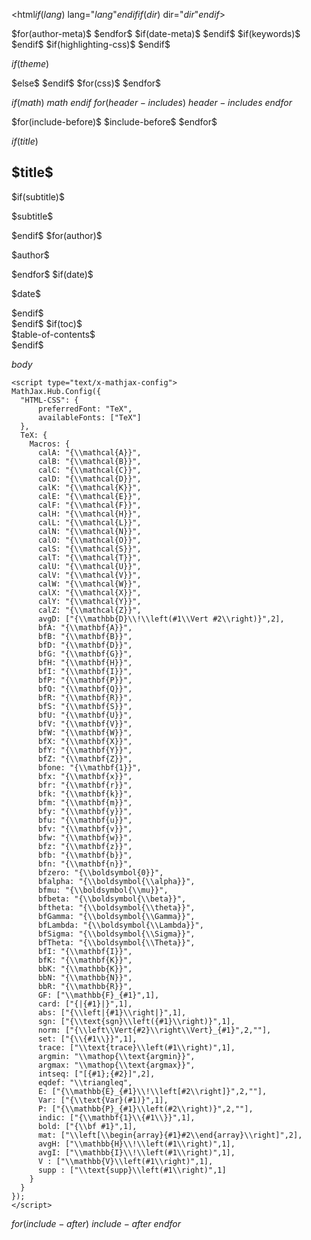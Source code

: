 <!DOCTYPE html>
<html$if(lang)$ lang="$lang$"$endif$$if(dir)$ dir="$dir$"$endif$>
<head>
  <meta charset="utf-8">
  <meta name="generator" content="pandoc">
$for(author-meta)$
  <meta name="author" content="$author-meta$">
$endfor$
$if(date-meta)$
  <meta name="dcterms.date" content="$date-meta$">
$endif$
$if(keywords)$
  <meta name="keywords" content="$for(keywords)$$keywords$$sep$, $endfor$">
$endif$
  <title>$if(title-prefix)$$title-prefix$ – $endif$$pagetitle$</title>
  <meta name="apple-mobile-web-app-capable" content="yes">
  <meta name="apple-mobile-web-app-status-bar-style" content="black-translucent">
  <meta name="viewport" content="width=device-width, initial-scale=1.0, maximum-scale=1.0, user-scalable=no, minimal-ui">
  <link rel="stylesheet" href="$revealjs-url$/css/reveal.css">
  <style type="text/css">
      code{white-space: pre-wrap;}
      span.smallcaps{font-variant: small-caps;}
      span.underline{text-decoration: underline;}
      div.column{display: inline-block; vertical-align: top; width: 50%;}
$if(quotes)$
      q { quotes: "“" "”" "‘" "’"; }
$endif$
  </style>
$if(highlighting-css)$
  <style type="text/css">
$highlighting-css$
  </style>
$endif$

<script async defer src="https://buttons.github.io/buttons.js"></script>

$if(theme)$
  <link rel="stylesheet" href="$revealjs-url$/css/theme/$theme$.css" id="theme">
$else$
  <link rel="stylesheet" href="$revealjs-url$/css/theme/black.css" id="theme">
$endif$
$for(css)$
  <link rel="stylesheet" href="$css$"/>
$endfor$

  <!--[if lt IE 9]>
  <script src="$revealjs-url$/lib/js/html5shiv.js"></script>
  <![endif]-->
$if(math)$
  $math$
$endif$
$for(header-includes)$
  $header-includes$
$endfor$
<link rel="stylesheet" href="https://cdnjs.cloudflare.com/ajax/libs/font-awesome/4.7.0/css/font-awesome.min.css">
</head>
<body>
$for(include-before)$
$include-before$
$endfor$
  <div class="reveal">
    <div class="slides">

$if(title)$
<section id="$idprefix$title-N">
  <h1 class="title">$title$</h1>
$if(subtitle)$
  <p class="subtitle">$subtitle$</p>
$endif$
$for(author)$
  <p class="author">$author$</p>
$endfor$
$if(date)$
  <p class="date">$date$</p>
$endif$
</section>
$endif$
$if(toc)$
<section id="$idprefix$TOC">
$table-of-contents$
</section>
$endif$

$body$
    </div>
  </div>

  <script src="$revealjs-url$/lib/js/head.min.js"></script>
  <script src="$revealjs-url$/js/reveal.js"></script>

  <script>

      // Full list of configuration options available at:
      // https://github.com/hakimel/reveal.js#configuration
Reveal.initialize({
$if(controls)$
        // Display controls in the bottom right corner
        controls: $controls$,
$endif$
$if(progress)$
        // Display a presentation progress bar
        progress: $progress$,
$endif$
$if(slideNumber)$
        // Display the page number of the current slide
        slideNumber: $slideNumber$,
        slideNumber:"c/t",
$endif$
        // Push each slide change to the browser history
$if(history)$
        history: $history$,
$else$
        history: true,
$endif$
$if(keyboard)$
        // Enable keyboard shortcuts for navigation
        keyboard: $keyboard$,
$endif$

$if(overview)$
        // Enable the slide overview mode
        overview: $overview$,
$endif$
$if(center)$
        // Vertical centering of slides
        center: $center$,
$endif$
$if(touch)$
        // Enables touch navigation on devices with touch input
        touch: $touch$,
$endif$
$if(loop)$
        // Loop the presentation
        loop: $loop$,
$endif$
$if(rtl)$
        // Change the presentation direction to be RTL
        rtl: $rtl$,
$endif$
$if(fragments)$
        // Turns fragments on and off globally
        fragments: $fragments$,
$endif$
$if(embedded)$
        // Flags if the presentation is running in an embedded mode,
        // i.e. contained within a limited portion of the screen
        embedded: $embedded$,
$endif$
$if(help)$
        // Flags if we should show a help overlay when the questionmark
        // key is pressed
        help: $help$,
$endif$
$if(showNotes)$
        // Flags if speaker notes should be visible to all viewers
        showNotes: $showNotes$,
$endif$
$if(autoSlide)$
        // Number of milliseconds between automatically proceeding to the
        // next slide, disabled when set to 0, this value can be overwritten
        // by using a data-autoslide attribute on your slides
        autoSlide: $autoSlide$,
$endif$
$if(autoSlideStoppable)$
        // Stop auto-sliding after user input
        autoSlideStoppable: $autoSlideStoppable$,
$endif$
$if(mouseWheel)$
        // Enable slide navigation via mouse wheel
        mouseWheel: $mouseWheel$,
$endif$
$if(rollingLinks)$
        // Apply a 3D roll to links on hover
        rollingLinks: $rollingLinks$,
$endif$
$if(hideAddressBar)$
        // Hides the address bar on mobile devices
        hideAddressBar: $hideAddressBar$,
$endif$
$if(previewLinks)$
        // Opens links in an iframe preview overlay
        previewLinks: $previewLinks$,
$endif$
$if(transition)$
        // Transition style
        transition: '$transition$', // none/fade/slide/convex/concave/zoom
$endif$
$if(transitionSpeed)$
        // Transition speed
        transitionSpeed: '$transitionSpeed$', // default/fast/slow
$endif$
$if(backgroundTransition)$
        // Transition style for full page slide backgrounds
        backgroundTransition: '$backgroundTransition$', // none/fade/slide/convex/concave/zoom
$endif$
$if(viewDistance)$
        // Number of slides away from the current that are visible
        viewDistance: $viewDistance$,
$endif$
$if(parallaxBackgroundImage)$
        // Parallax background image
        parallaxBackgroundImage: '$parallaxBackgroundImage$', // e.g. "'https://s3.amazonaws.com/hakim-static/reveal-js/reveal-parallax-1.jpg'"
$else$
$if(background-image)$
       // Parallax background image
       parallaxBackgroundImage: '$background-image$', // e.g. "'https://s3.amazonaws.com/hakim-static/reveal-js/reveal-parallax-1.jpg'"
$endif$
$endif$
$if(parallaxBackgroundSize)$
        // Parallax background size
        parallaxBackgroundSize: '$parallaxBackgroundSize$', // CSS syntax, e.g. "2100px 900px"
$endif$
$if(parallaxBackgroundHorizontal)$
        // Amount to move parallax background (horizontal and vertical) on slide change
        // Number, e.g. 100
        parallaxBackgroundHorizontal: $parallaxBackgroundHorizontal$,
$endif$
$if(parallaxBackgroundVertical)$
        parallaxBackgroundVertical: $parallaxBackgroundVertical$,
$endif$
$if(width)$
        // The "normal" size of the presentation, aspect ratio will be preserved
        // when the presentation is scaled to fit different resolutions. Can be
        // specified using percentage units.
        width: $width$,
$endif$
$if(height)$
        height: $height$,
$endif$
$if(margin)$
        // Factor of the display size that should remain empty around the content
        margin: $margin$,
$endif$
$if(minScale)$
        // Bounds for smallest/largest possible scale to apply to content
        minScale: $minScale$,
$endif$
$if(maxScale)$
        maxScale: $maxScale$,
$endif$

$if(mathjax)$
        math: {
          mathjax: '$mathjaxurl$',

          jax: ["input/TeX","output/HTML-CSS"],

          tex2jax: {
            inlineMath: [['\\(','\\)']],
            displayMath: [['\\[','\\]']],
            balanceBraces: true,
            processEscapes: false,
            processRefs: true,
            processEnvironments: true,
            preview: 'TeX',
            skipTags: ['script','noscript','style','textarea','pre','code'],
            ignoreClass: 'tex2jax_ignore',
            processClass: 'tex2jax_process'
          },
        },
$endif$

        // Optional reveal.js plugins

        dependencies: [
          { src: '$revealjs-url$/lib/js/classList.js', condition: function() { return !document.body.classList; } },

$if(notes-server)$
          { src: '$revealjs-url$/socket.io/socket.io.js', async: true },
          { src: '$revealjs-url$/plugin/notes-server/client.js', async: true },
$endif$
$if(mathjax)$
          { src: '$revealjs-url$/plugin/math/math.js', async: true },
$endif$
          { src: '$revealjs-url$/plugin/notes/notes.js', async: true },
          { src: '$revealjs-url$/plugin/menu/menu.js', async: true },
          { src: '$revealjs-url$/plugin/chalkboard/chalkboard.js', async: false},
          { src: '$revealjs-url$/plugin/elapsed-time-bar/elapsed-time-bar.js'},
          { src: '$revealjs-url$/plugin/pdfexport/pdfexport.js', async: true },
        ],

        pdfSeparateFragments: false,
        allottedTime: $duration$ * 60 * 1000, // 3 minutes
        pdfExportShortcut: 'E',
        chalkboard: {
          $if(loadchalkboard)$
            src: "$loadchalkboard$",
		  $endif$
            readOnly: false,
        	theme: "whiteboard",
			toggleChalkboardButton: { left: "30px", bottom: "60px", top: "auto", right: "auto" },
			toggleNotesButton: { left: "30px", bottom: "90px", top: "auto", right: "auto" },
			toggleDownloadButton: { left: "30px", bottom: "120px", top: "auto", right: "auto" },
        	},
        keyboard: {
          67: function() { RevealChalkboard.toggleNotesCanvas() },	// toggle notes canvas when 'c' is pressed
          66: function() { RevealChalkboard.toggleChalkboard() },	// toggle chalkboard when 'b' is pressed
          46: function() { RevealChalkboard.clear() },	// clear chalkboard when 'DEL' is pressed
          8: function() { RevealChalkboard.reset() },	// reset chalkboard data on current slide when 'BACKSPACE' is pressed
          68: function() { RevealChalkboard.download() },	// downlad recorded chalkboard drawing when 'd' is pressed
        },
		pen: ['crosshair'],
      });
    </script>
    <script type="text/x-mathjax-config">
    MathJax.Hub.Config({
      "HTML-CSS": {
          preferredFont: "TeX",
          availableFonts: ["TeX"]
      },
      TeX: {
        Macros: {
          calA: "{\\mathcal{A}}",
          calB: "{\\mathcal{B}}",
		  calC: "{\\mathcal{C}}",
          calD: "{\\mathcal{D}}",
          calK: "{\\mathcal{K}}",
          calE: "{\\mathcal{E}}",
          calF: "{\\mathcal{F}}",
          calH: "{\\mathcal{H}}",
          calL: "{\\mathcal{L}}",
          calN: "{\\mathcal{N}}",
		  calO: "{\\mathcal{O}}",
          calS: "{\\mathcal{S}}",
          calT: "{\\mathcal{T}}",
          calU: "{\\mathcal{U}}",
		  calV: "{\\mathcal{V}}",
		  calW: "{\\mathcal{W}}",
          calX: "{\\mathcal{X}}",
          calY: "{\\mathcal{Y}}",
          calZ: "{\\mathcal{Z}}",
          avgD: ["{\\mathbb{D}\\!\\left(#1\\Vert #2\\right)}",2],
          bfA: "{\\mathbf{A}}",
		  bfB: "{\\mathbf{B}}",
		  bfD: "{\\mathbf{D}}",
		  bfG: "{\\mathbf{G}}",		  
		  bfH: "{\\mathbf{H}}",
		  bfI: "{\\mathbf{I}}",
		  bfP: "{\\mathbf{P}}",
		  bfQ: "{\\mathbf{Q}}",
		  bfR: "{\\mathbf{R}}",
		  bfS: "{\\mathbf{S}}",
		  bfU: "{\\mathbf{U}}",
		  bfV: "{\\mathbf{V}}",
		  bfW: "{\\mathbf{W}}",
		  bfX: "{\\mathbf{X}}",
		  bfY: "{\\mathbf{Y}}",
		  bfZ: "{\\mathbf{Z}}",
		  bfone: "{\\mathbf{1}}",
	      bfx: "{\\mathbf{x}}",
		  bfr: "{\\mathbf{r}}",
		  bfk: "{\\mathbf{k}}",
		  bfm: "{\\mathbf{m}}",
		  bfy: "{\\mathbf{y}}",
          bfu: "{\\mathbf{u}}",
          bfv: "{\\mathbf{v}}",
          bfw: "{\\mathbf{w}}",
          bfz: "{\\mathbf{z}}",
          bfb: "{\\mathbf{b}}",
          bfn: "{\\mathbf{n}}",
		  bfzero: "{\\boldsymbol{0}}",
		  bfalpha: "{\\boldsymbol{\\alpha}}",
		  bfmu: "{\\boldsymbol{\\mu}}",
		  bfbeta: "{\\boldsymbol{\\beta}}",
		  bftheta: "{\\boldsymbol{\\theta}}",
		  bfGamma: "{\\boldsymbol{\\Gamma}}",
		  bfLambda: "{\\boldsymbol{\\Lambda}}",
		  bfSigma: "{\\boldsymbol{\\Sigma}}",
		  bfTheta: "{\\boldsymbol{\\Theta}}",
          bfI: "{\\mathbf{I}}",
          bfK: "{\\mathbf{K}}",
		  bbK: "{\\mathbb{K}}",
          bbN: "{\\mathbb{N}}",
          bbR: "{\\mathbb{R}}",
		  GF: ["\\mathbb{F}_{#1}",1],
          card: ["{|{#1}|}",1],
          abs: ["{\\left|{#1}\\right|}",1],
          sgn: ["{\\text{sgn}\\left({#1}\\right)}",1],
          norm: ["{\\left\\Vert{#2}\\right\\Vert}_{#1}",2,""],
          set: ["{\\{#1\\}}",1],
		  trace: ["\\text{trace}\\left(#1\\right)",1],
          argmin: "\\mathop{\\text{argmin}}",
          argmax: "\\mathop{\\text{argmax}}",
          intseq: ["[{#1};{#2}]",2],
          eqdef: "\\triangleq",
          E: ["{\\mathbb{E}_{#1}\\!\\left[#2\\right]}",2,""],
          Var: ["{\\text{Var}(#1)}",1],
          P: ["{\\mathbb{P}_{#1}\\left(#2\\right)}",2,""],
          indic: ["{\\mathbf{1}\\{#1\\}}",1],
          bold: ["{\\bf #1}",1],
		  mat: ["\\left[\\begin{array}{#1}#2\\end{array}\\right]",2],
		  avgH: ["\\mathbb{H}\\!\\left(#1\\right)",1],
		  avgI: ["\\mathbb{I}\\!\\left(#1\\right)",1],
		  V : ["\\mathbb{V}\\left(#1\\right)",1],
		  supp : ["\\text{supp}\\left(#1\\right)",1]
        }
      }
    });
    </script>
  $for(include-after)$
  $include-after$
  $endfor$
  </body>
</html>
